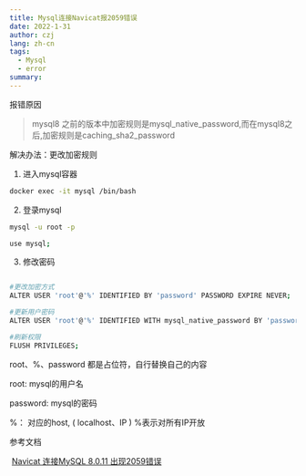 ```yaml
---
title: Mysql连接Navicat报2059错误
date: 2022-1-31
author: czj
lang: zh-cn
tags:
  - Mysql
  - error
summary: 
---
```




报错原因

> mysql8 之前的版本中加密规则是mysql_native_password,而在mysql8之后,加密规则是caching_sha2_password



解决办法：更改加密规则

1. 进入mysql容器

```sh
docker exec -it mysql /bin/bash
```



2. 登录mysql

```sh
mysql -u root -p

use mysql;
```



3. 修改密码

```sh

#更改加密方式
ALTER USER 'root'@'%' IDENTIFIED BY 'password' PASSWORD EXPIRE NEVER; 

#更新用户密码
ALTER USER 'root'@'%' IDENTIFIED WITH mysql_native_password BY 'password';

#刷新权限
FLUSH PRIVILEGES;
```



root、%、password 都是占位符，自行替换自己的内容

root:  mysql的用户名

password:   mysql的密码

%：   对应的host, ( localhost、IP )  %表示对所有IP开放



参考文档

​	[Navicat 连接MySQL 8.0.11 出现2059错误](https://www.cnblogs.com/lifan1998/p/9177731.html)